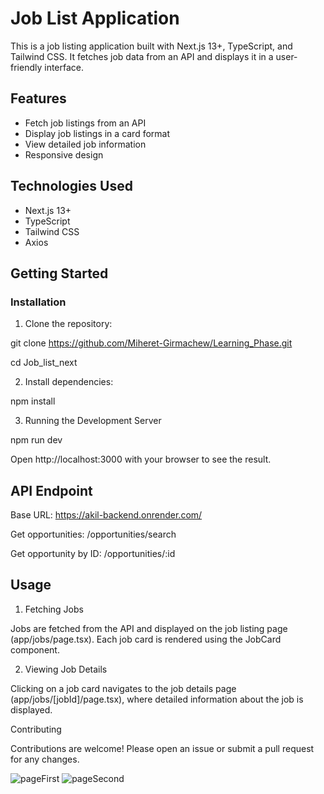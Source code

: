 # Job List Application

This is a job listing application built with Next.js 13+, TypeScript, and Tailwind CSS. It fetches job data from an API and displays it in a user-friendly interface.

## Features

- Fetch job listings from an API
- Display job listings in a card format
- View detailed job information
- Responsive design

## Technologies Used

- Next.js 13+
- TypeScript
- Tailwind CSS
- Axios



## Getting Started


### Installation

1. Clone the repository:

git clone https://github.com/Miheret-Girmachew/Learning_Phase.git

cd Job_list_next

2. Install dependencies:


npm install

3. Running the Development Server

   

npm run dev


Open http://localhost:3000 with your browser to see the result.


## API Endpoint

Base URL: https://akil-backend.onrender.com/

Get opportunities: /opportunities/search

Get opportunity by ID: /opportunities/:id


## Usage

1. Fetching Jobs
   
Jobs are fetched from the API and displayed on the job listing page (app/jobs/page.tsx). Each job card is rendered using the JobCard component.

2. Viewing Job Details
   
Clicking on a job card navigates to the job details page (app/jobs/[jobId]/page.tsx), where detailed information about the job is displayed.

Contributing

Contributions are welcome! Please open an issue or submit a pull request for any changes.


![pageFirst](https://github.com/user-attachments/assets/105e6357-f56d-44df-8217-f6e6e0123033)
![pageSecond](https://github.com/user-attachments/assets/56a18e7c-9ae1-4d89-9a7c-9c093dcfac5e)
